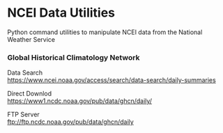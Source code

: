 # NCEI Data Utilities
Python command utilities to manipulate NCEI data from the National Weather Service

### Global Historical Climatology Network

Data Search  
https://www.ncei.noaa.gov/access/search/data-search/daily-summaries

Direct Downlod  
https://www1.ncdc.noaa.gov/pub/data/ghcn/daily/

FTP Server  
ftp://ftp.ncdc.noaa.gov/pub/data/ghcn/daily
